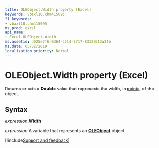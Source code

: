```yaml
---
title: OLEObject.Width property (Excel)
keywords: vbaxl10.chm415095
f1_keywords:
- vbaxl10.chm415095
ms.prod: excel
api_name:
- Excel.OLEObject.Width
ms.assetid: d025e7f6-0364-3314-7717-83126613a2fb
ms.date: 05/02/2019
localization_priority: Normal
---
```



# OLEObject.Width property (Excel)

Returns or sets a **Double** value that represents the width, in [points](../language/glossary/vbe-glossary.md#point), of the object.


## Syntax

_expression_.**Width**

_expression_ A variable that represents an **[OLEObject](Excel.OLEObject.md)** object.




[!include[Support and feedback](~/includes/feedback-boilerplate.md)]